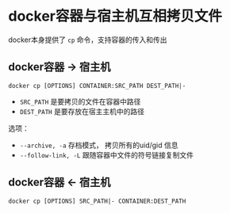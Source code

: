 docker容器与宿主机互相拷贝文件
==========================

docker本身提供了 `cp` 命令，支持容器的传入和传出

docker容器 -> 宿主机
-------------------

    docker cp [OPTIONS] CONTAINER:SRC_PATH DEST_PATH|-
- `SRC_PATH` 是要拷贝的文件在容器中路径
- `DEST_PATH` 是要存放在宿主主机中的路径

选项：
- `--archive, -a` 存档模式， 拷贝所有的uid/gid 信息
- `--follow-link, -L` 跟随容器中文件的符号链接复制文件

docker容器 <- 宿主机
-------------------

    docker cp [OPTIONS] SRC_PATH|- CONTAINER:DEST_PATH

